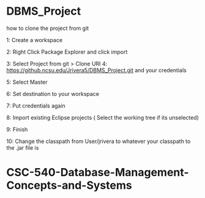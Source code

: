 # DBMS_Project
how to clone the project from git


1: Create a workspace

2: Right Click Package Explorer and click import

3: Select Project from git > Clone URI
4: https://github.ncsu.edu/Jrivera5/DBMS_Project.git and your credentials

5: Select Master

6: Set destination to your workspace

7: Put credentials again

8: Import existing Eclipse projects ( Select the working tree if its unselected)

9: Finish

10: Change the classpath from User/jrivera to whatever your classpath to the .jar file is
# CSC-540-Database-Management-Concepts-and-Systems
